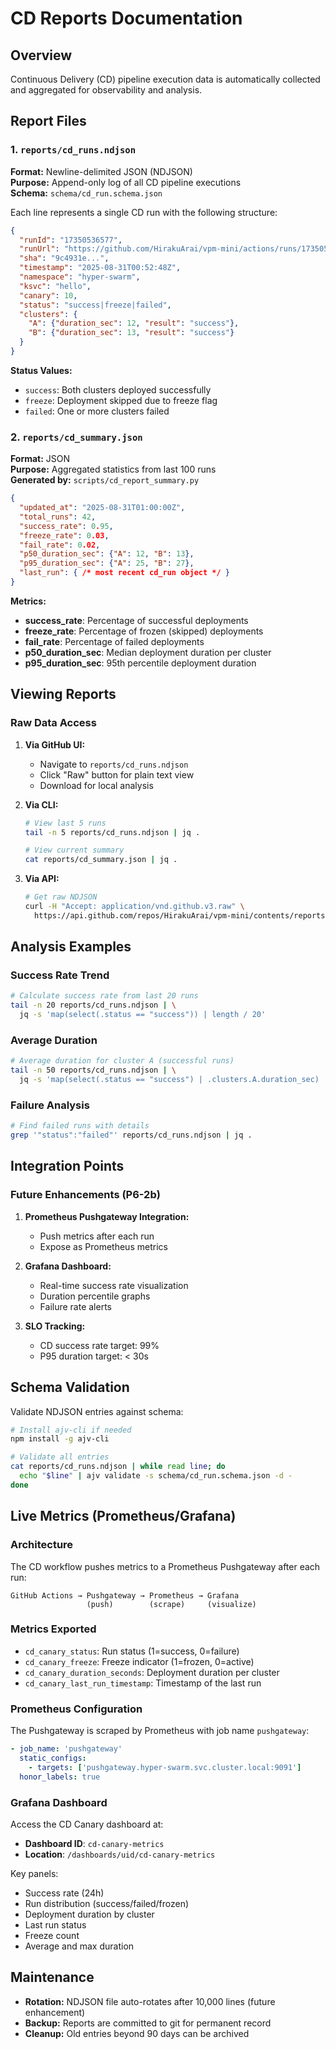# CD Reports Documentation

## Overview

Continuous Delivery (CD) pipeline execution data is automatically collected and aggregated for observability and analysis.

## Report Files

### 1. `reports/cd_runs.ndjson`

**Format:** Newline-delimited JSON (NDJSON)  
**Purpose:** Append-only log of all CD pipeline executions  
**Schema:** `schema/cd_run.schema.json`

Each line represents a single CD run with the following structure:

```json
{
  "runId": "17350536577",
  "runUrl": "https://github.com/HirakuArai/vpm-mini/actions/runs/17350536577",
  "sha": "9c4931e...",
  "timestamp": "2025-08-31T00:52:48Z",
  "namespace": "hyper-swarm",
  "ksvc": "hello",
  "canary": 10,
  "status": "success|freeze|failed",
  "clusters": {
    "A": {"duration_sec": 12, "result": "success"},
    "B": {"duration_sec": 13, "result": "success"}
  }
}
```

**Status Values:**
- `success`: Both clusters deployed successfully
- `freeze`: Deployment skipped due to freeze flag
- `failed`: One or more clusters failed

### 2. `reports/cd_summary.json`

**Format:** JSON  
**Purpose:** Aggregated statistics from last 100 runs  
**Generated by:** `scripts/cd_report_summary.py`

```json
{
  "updated_at": "2025-08-31T01:00:00Z",
  "total_runs": 42,
  "success_rate": 0.95,
  "freeze_rate": 0.03,
  "fail_rate": 0.02,
  "p50_duration_sec": {"A": 12, "B": 13},
  "p95_duration_sec": {"A": 25, "B": 27},
  "last_run": { /* most recent cd_run object */ }
}
```

**Metrics:**
- **success_rate**: Percentage of successful deployments
- **freeze_rate**: Percentage of frozen (skipped) deployments
- **fail_rate**: Percentage of failed deployments
- **p50_duration_sec**: Median deployment duration per cluster
- **p95_duration_sec**: 95th percentile deployment duration

## Viewing Reports

### Raw Data Access

1. **Via GitHub UI:**
   - Navigate to `reports/cd_runs.ndjson`
   - Click "Raw" button for plain text view
   - Download for local analysis

2. **Via CLI:**
   ```bash
   # View last 5 runs
   tail -n 5 reports/cd_runs.ndjson | jq .
   
   # View current summary
   cat reports/cd_summary.json | jq .
   ```

3. **Via API:**
   ```bash
   # Get raw NDJSON
   curl -H "Accept: application/vnd.github.v3.raw" \
     https://api.github.com/repos/HirakuArai/vpm-mini/contents/reports/cd_runs.ndjson
   ```

## Analysis Examples

### Success Rate Trend
```bash
# Calculate success rate from last 20 runs
tail -n 20 reports/cd_runs.ndjson | \
  jq -s 'map(select(.status == "success")) | length / 20'
```

### Average Duration
```bash
# Average duration for cluster A (successful runs)
tail -n 50 reports/cd_runs.ndjson | \
  jq -s 'map(select(.status == "success") | .clusters.A.duration_sec) | add/length'
```

### Failure Analysis
```bash
# Find failed runs with details
grep '"status":"failed"' reports/cd_runs.ndjson | jq .
```

## Integration Points

### Future Enhancements (P6-2b)

1. **Prometheus Pushgateway Integration:**
   - Push metrics after each run
   - Expose as Prometheus metrics

2. **Grafana Dashboard:**
   - Real-time success rate visualization
   - Duration percentile graphs
   - Failure rate alerts

3. **SLO Tracking:**
   - CD success rate target: 99%
   - P95 duration target: < 30s

## Schema Validation

Validate NDJSON entries against schema:

```bash
# Install ajv-cli if needed
npm install -g ajv-cli

# Validate all entries
cat reports/cd_runs.ndjson | while read line; do
  echo "$line" | ajv validate -s schema/cd_run.schema.json -d -
done
```

## Live Metrics (Prometheus/Grafana)

### Architecture

The CD workflow pushes metrics to a Prometheus Pushgateway after each run:

```
GitHub Actions → Pushgateway → Prometheus → Grafana
                 (push)        (scrape)     (visualize)
```

### Metrics Exported

- `cd_canary_status`: Run status (1=success, 0=failure)
- `cd_canary_freeze`: Freeze indicator (1=frozen, 0=active)
- `cd_canary_duration_seconds`: Deployment duration per cluster
- `cd_canary_last_run_timestamp`: Timestamp of the last run

### Prometheus Configuration

The Pushgateway is scraped by Prometheus with job name `pushgateway`:

```yaml
- job_name: 'pushgateway'
  static_configs:
    - targets: ['pushgateway.hyper-swarm.svc.cluster.local:9091']
  honor_labels: true
```

### Grafana Dashboard

Access the CD Canary dashboard at:
- **Dashboard ID**: `cd-canary-metrics`
- **Location**: `/dashboards/uid/cd-canary-metrics`

Key panels:
- Success rate (24h)
- Run distribution (success/failed/frozen)
- Deployment duration by cluster
- Last run status
- Freeze count
- Average and max duration

## Maintenance

- **Rotation:** NDJSON file auto-rotates after 10,000 lines (future enhancement)
- **Backup:** Reports are committed to git for permanent record
- **Cleanup:** Old entries beyond 90 days can be archived
